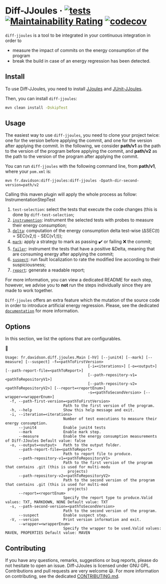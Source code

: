 # Diff-JJoules · [![tests](https://github.com/davidson-consulting/diff-jjoules/actions/workflows/main.yml/badge.svg)](https://github.com/davidson-consulting/diff-jjoules/actions/workflows/main.yml)  [![Maintainability Rating](https://sonarcloud.io/api/project_badges/measure?project=davidson-consulting_diff-jjoules&metric=sqale_rating)](https://sonarcloud.io/summary/new_code?id=davidson-consulting_diff-jjoules) [![codecov](https://codecov.io/gh/davidson-consulting/diff-jjoules/branch/main/graph/badge.svg?token=XH4Q36YMME)](https://codecov.io/gh/davidson-consulting/diff-jjoules)

`diff-jjoules` is a tool to be integrated in your continuous integration in order to 
* measure the impact of commits on the energy consumption of the program 
* break the build in case of an energy regression has been detected.

## Install

To use Diff-JJoules, you need to install [JJoules](https://github.com/davidson-consulting/j-joules) and [JUnit-JJoules](https://github.com/davidson-consulting/junit-jjoules).

Then, you can install `diff-jjoules`:

```sh
mvn clean install -DskipTest
```

## Usage

The easiest way to use `diff-jjoules`, you need to clone your project twice: one for the version before applying the 
commit, and one for the version after applying the commit. 
In the following, we consider **path/v1** as the path to the version of the program before applying the commit, and 
**path/v2** as the path to the version of the program after applying the commit.

You can run `diff-jjoules` with the following command line, from **path/v1**, where your `pom.xml` is:

```shell
mvn fr.davidson:diff-jjoules:diff-jjoules -Dpath-dir-second-version=path/v2
```

Calling this maven plugin will apply the whole process as follow:
InstrumentationStepTest
1. `test-selection`: select the tests that execute the code changes (this is done by `diff-test-selection`;
2. [`instrumention`](./doc/instrumentation.md): instrument the selected tests with probes to measure their energy consumption;
3. [`delta`](./doc/delta.md): computation of the energy consumption delta test-wise (&Delta;SEC(t) = SEC(v2,t) - SEC(v1,t));
4. [`mark`](./doc/mark.md): apply a strategy to mark as passing :heavy_check_mark: or failing :x: the commit;
5. [`failer`](./doc/failer.md): instrument the tests that have a positive &Delta, meaning that are consuming energy after applying the commit; 
6. [`suspect`](./doc/suspect.md): run fault localization to rate the modified line according to their suspiciousness;
7. [`report`](./doc/report.md): generate a readable report;

For more information, you can view a dedicated README for each step, however, we advise you to **not** run the steps
individually since they are made to work together.

`Diff-jjoules` offers an extra feature which the mutation of the source code in order to introduce artificial energy 
regression. Please, see the dedicated [`documentation`](./doc/mutation.md) for more information.

## Options

In this section, we list the options that are configurables.

:construction:

```text
Usage: fr.davidson.diff.jjoules.Main [-hV] [--junit4] [--mark] [--measure] [--suspect] -f=<pathToFirstVersion>
                                     [-i=<iterations>] [-o=<output>] [--path-report-file=<pathToReport>]
                                     [--path-repository-v1=<pathToRepositoryV1>]
                                     [--path-repository-v2=<pathToRepositoryV2>] [--report=<reportEnum>]
                                     -s=<pathToSecondVersion> [--wrapper=<wrapperEnum>]
  -f, --path-first-version=<pathToFirstVersion>
                          Path to the first version of the program.
  -h, --help              Show this help message and exit.
  -i, --iteration=<iterations>
                          Number of test executions to measure their energy consumption.
      --junit4            Enable junit4 tests
      --mark              Enable mark step.
      --measure           Enable the energy consumption measurements of Diff-JJoules Default value: false
  -o, --output=<output>   Path to the output folder.
      --path-report-file=<pathToReport>
                          Path to report file to produce.
      --path-repository-v1=<pathToRepositoryV1>
                          Path to the first version of the program that contains .git (this is used for multi-modu
                            projects)
      --path-repository-v2=<pathToRepositoryV2>
                          Path to the second version of the program that contains .git (this is used for multi-mod
                            projects)
      --report=<reportEnum>
                          Specify the report type to produce.Valid values: TXT, MARKDOWN, NONE Default value: TXT
  -s, --path-second-version=<pathToSecondVersion>
                          Path to the second version of the program.
      --suspect           Enable suspect step.
  -V, --version           Print version information and exit.
      --wrapper=<wrapperEnum>
                          Specify the wrapper to be used.Valid values: MAVEN, PROPERTIES Default value: MAVEN
```

## Contributing

If you have any questions, remarks, suggestions or bug reports, please do not hesitate to open an issue.
Diff-JJoules is licensed under GNU GPL.
Contributions and pull requests are very welcome :smiley:. 
For more information on contributing, see the dedicated [CONTRIBUTING.md](./CONTRIBUTING.md).